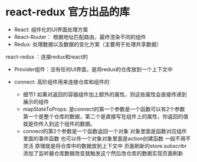 # react-redux 官方出品的库

- React: 组件化的UI界面处理方案
- React-Router： 根据地址匹配路由，最终渲染不同的组件
- Redux: 处理数据以及数据的变化方案（主要用于处理共享数据）



react-redux ：连接redux和react的

- Provider组件：没有任何UI界面，是将redux的仓库放到一个上下文中

- connect: 高阶组件用来连接仓库和组件的
    - 细节1 如果对返回的容器组件加上额外的属性，则这些属性会直接传递到展示的组件
    - mapStateToProps: 是connect的第一个参数是一个函数可以有2个参数
    第一个是整个仓库的数据，第二个是直接写在组件上的属性，你返回的值就是你传入到这个组件的数据。
    - connect的第2个参数是一个函数返回一个对象 对象里面是函数对应组件里面的事件函数
    也可以传一个对象对象里面是action创建函数 一般不用不灵活
原理就是将仓库中的数据放到上下文中 页面刷新的store.subscribr 添加了监听器仓库数据改变就触发这个然后改仓库的数据实现页面刷新